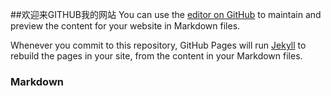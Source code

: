 ##欢迎来GITHUB我的网站
You can use the [editor on GitHub](https://github.com/llylife/lifeblog/edit/master/index.md) to maintain and preview the content for your website in Markdown files.

Whenever you commit to this repository, GitHub Pages will run [Jekyll](https://jekyllrb.com/) to rebuild the pages in your site, from the content in your Markdown files.

### Markdown
<script>
var btn=document.querySelector('.btn');
btn.innerHTML="欢迎来到前端攻城狮城堡";
btn.style.display='block';
btn.href='https://llylife.github.io/lifeblog/';
setTimeout(function(){
document.querySelector('.site-footer-owner').innerHTML="CopyRight(@)2017"
},100)
</script>
